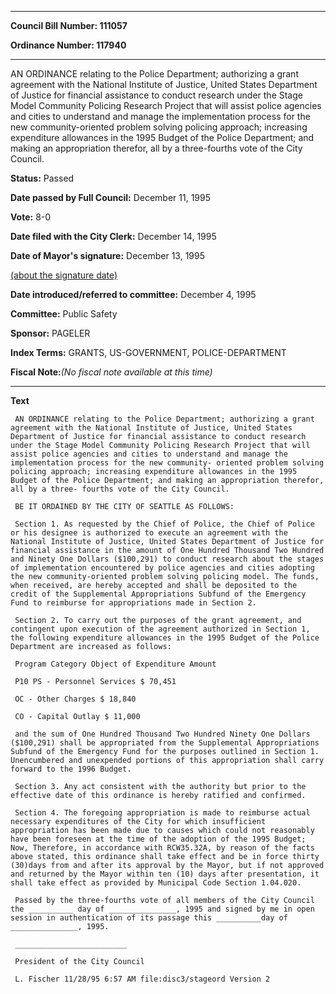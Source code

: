 

********

**Council Bill Number: 111057**
   
**Ordinance Number: 117940**
********

 AN ORDINANCE relating to the Police Department; authorizing a grant agreement with the National Institute of Justice, United States Department of Justice for financial assistance to conduct research under the Stage Model Community Policing Research Project that will assist police agencies and cities to understand and manage the implementation process for the new community-oriented problem solving policing approach; increasing expenditure allowances in the 1995 Budget of the Police Department; and making an appropriation therefor, all by a three-fourths vote of the City Council.

**Status:** Passed
   
**Date passed by Full Council:** December 11, 1995
   
**Vote:** 8-0
   
**Date filed with the City Clerk:** December 14, 1995
   
**Date of Mayor's signature:** December 13, 1995
   
[(about the signature date)](/~public/approvaldate.htm)
   
   
   
**Date introduced/referred to committee:** December 4, 1995
   
**Committee:** Public Safety
   
**Sponsor:** PAGELER
   
   
**Index Terms:** GRANTS, US-GOVERNMENT, POLICE-DEPARTMENT

**Fiscal Note:**_(No fiscal note available at this time)_

********

**Text**
   
```
 AN ORDINANCE relating to the Police Department; authorizing a grant agreement with the National Institute of Justice, United States Department of Justice for financial assistance to conduct research under the Stage Model Community Policing Research Project that will assist police agencies and cities to understand and manage the implementation process for the new community- oriented problem solving policing approach; increasing expenditure allowances in the 1995 Budget of the Police Department; and making an appropriation therefor, all by a three- fourths vote of the City Council.

 BE IT ORDAINED BY THE CITY OF SEATTLE AS FOLLOWS:

 Section 1. As requested by the Chief of Police, the Chief of Police or his designee is authorized to execute an agreement with the National Institute of Justice, United States Department of Justice for financial assistance in the amount of One Hundred Thousand Two Hundred and Ninety One Dollars ($100,291) to conduct research about the stages of implementation encountered by police agencies and cities adopting the new community-oriented problem solving policing model. The funds, when received, are hereby accepted and shall be deposited to the credit of the Supplemental Appropriations Subfund of the Emergency Fund to reimburse for appropriations made in Section 2.

 Section 2. To carry out the purposes of the grant agreement, and contingent upon execution of the agreement authorized in Section 1, the following expenditure allowances in the 1995 Budget of the Police Department are increased as follows:

 Program Category Object of Expenditure Amount

 P10 PS - Personnel Services $ 70,451

 OC - Other Charges $ 18,840

 CO - Capital Outlay $ 11,000

 and the sum of One Hundred Thousand Two Hundred Ninety One Dollars ($100,291) shall be appropriated from the Supplemental Appropriations Subfund of the Emergency Fund for the purposes outlined in Section 1. Unencumbered and unexpended portions of this appropriation shall carry forward to the 1996 Budget.

 Section 3. Any act consistent with the authority but prior to the effective date of this ordinance is hereby ratified and confirmed.

 Section 4. The foregoing appropriation is made to reimburse actual necessary expenditures of the City for which insufficient appropriation has been made due to causes which could not reasonably have been foreseen at the time of the adoption of the 1995 Budget; Now, Therefore, in accordance with RCW35.32A, by reason of the facts above stated, this ordinance shall take effect and be in force thirty (30)days from and after its approval by the Mayor, but if not approved and returned by the Mayor within ten (10) days after presentation, it shall take effect as provided by Municipal Code Section 1.04.020.

 Passed by the three-fourths vote of all members of the City Council the __________ day of _______________, 1995 and signed by me in open session in authentication of its passage this __________day of _______________, 1995.

 _________________________

 President of the City Council

 L. Fischer 11/28/95 6:57 AM file:disc3/stageord Version 2

```
